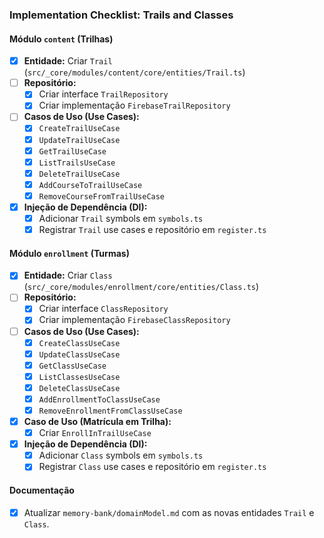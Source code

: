 ### Implementation Checklist: Trails and Classes

#### Módulo `content` (Trilhas)
- [x] **Entidade:** Criar `Trail` (`src/_core/modules/content/core/entities/Trail.ts`)
- [ ] **Repositório:**
    - [x] Criar interface `TrailRepository`
    - [x] Criar implementação `FirebaseTrailRepository`
- [ ] **Casos de Uso (Use Cases):**
    - [x] `CreateTrailUseCase`
    - [x] `UpdateTrailUseCase`
    - [x] `GetTrailUseCase`
    - [x] `ListTrailsUseCase`
    - [x] `DeleteTrailUseCase`
    - [x] `AddCourseToTrailUseCase`
    - [x] `RemoveCourseFromTrailUseCase`
- [x] **Injeção de Dependência (DI):**
    - [x] Adicionar `Trail` symbols em `symbols.ts`
    - [x] Registrar `Trail` use cases e repositório em `register.ts`

#### Módulo `enrollment` (Turmas)
- [x] **Entidade:** Criar `Class` (`src/_core/modules/enrollment/core/entities/Class.ts`)
- [ ] **Repositório:**
    - [x] Criar interface `ClassRepository`
    - [x] Criar implementação `FirebaseClassRepository`
- [ ] **Casos de Uso (Use Cases):**
    - [x] `CreateClassUseCase`
    - [x] `UpdateClassUseCase`
    - [x] `GetClassUseCase`
    - [x] `ListClassesUseCase`
    - [x] `DeleteClassUseCase`
    - [x] `AddEnrollmentToClassUseCase`
    - [x] `RemoveEnrollmentFromClassUseCase`
- [x] **Caso de Uso (Matrícula em Trilha):**
    - [x] Criar `EnrollInTrailUseCase`
- [x] **Injeção de Dependência (DI):**
    - [x] Adicionar `Class` symbols em `symbols.ts`
    - [x] Registrar `Class` use cases e repositório em `register.ts`

#### Documentação
- [x] Atualizar `memory-bank/domainModel.md` com as novas entidades `Trail` e `Class`.
